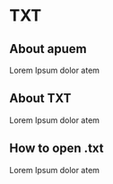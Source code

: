 # TXT

## About apuem
Lorem Ipsum dolor atem

## About TXT
Lorem Ipsum dolor atem

## How to open .txt
Lorem Ipsum dolor atem
